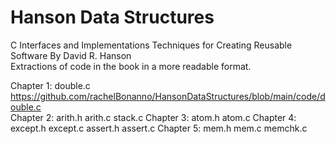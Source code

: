 # Hanson Data Structures
C Interfaces and Implementations Techniques for Creating Reusable Software By David R. Hanson <br>
Extractions of code in the book in a more readable format.<br>

Chapter 1: double.c https://github.com/rachelBonanno/HansonDataStructures/blob/main/code/double.c <br>
Chapter 2: arith.h
           arith.c
           stack.c
Chapter 3: atom.h
           atom.c
Chapter 4: except.h
           except.c
           assert.h
           assert.c
Chapter 5: mem.h
           mem.c
           memchk.c
           
